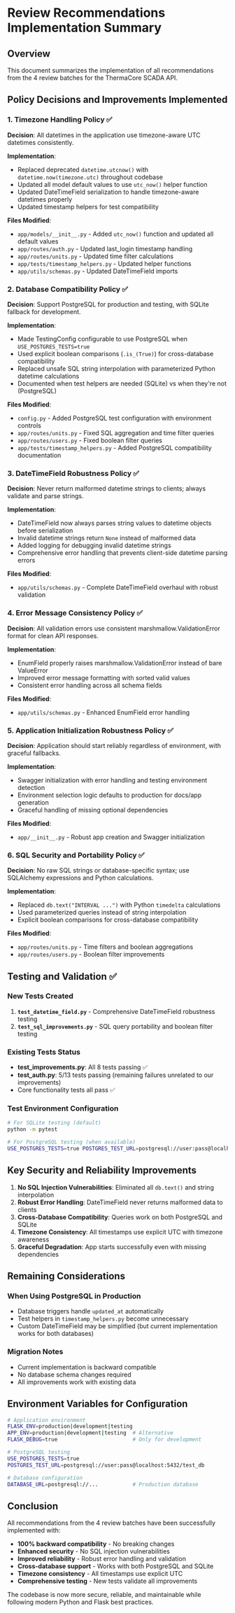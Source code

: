 # Review Recommendations Implementation Summary

## Overview
This document summarizes the implementation of all recommendations from the 4 review batches for the ThermaCore SCADA API.

## Policy Decisions and Improvements Implemented

### 1. Timezone Handling Policy ✅
**Decision**: All datetimes in the application use timezone-aware UTC datetimes consistently.

**Implementation**:
- Replaced deprecated `datetime.utcnow()` with `datetime.now(timezone.utc)` throughout codebase
- Updated all model default values to use `utc_now()` helper function
- Updated DateTimeField serialization to handle timezone-aware datetimes properly
- Updated timestamp helpers for test compatibility

**Files Modified**:
- `app/models/__init__.py` - Added `utc_now()` function and updated all default values
- `app/routes/auth.py` - Updated last_login timestamp handling
- `app/routes/units.py` - Updated time filter calculations
- `app/tests/timestamp_helpers.py` - Updated helper functions
- `app/utils/schemas.py` - Updated DateTimeField imports

### 2. Database Compatibility Policy ✅
**Decision**: Support PostgreSQL for production and testing, with SQLite fallback for development.

**Implementation**:
- Made TestingConfig configurable to use PostgreSQL when `USE_POSTGRES_TESTS=true`
- Used explicit boolean comparisons (`.is_(True)`) for cross-database compatibility
- Replaced unsafe SQL string interpolation with parameterized Python datetime calculations
- Documented when test helpers are needed (SQLite) vs when they're not (PostgreSQL)

**Files Modified**:
- `config.py` - Added PostgreSQL test configuration with environment controls
- `app/routes/units.py` - Fixed SQL aggregation and time filter queries
- `app/routes/users.py` - Fixed boolean filter queries
- `app/tests/timestamp_helpers.py` - Added PostgreSQL compatibility documentation

### 3. DateTimeField Robustness Policy ✅
**Decision**: Never return malformed datetime strings to clients; always validate and parse strings.

**Implementation**:
- DateTimeField now always parses string values to datetime objects before serialization
- Invalid datetime strings return `None` instead of malformed data
- Added logging for debugging invalid datetime strings
- Comprehensive error handling that prevents client-side datetime parsing errors

**Files Modified**:
- `app/utils/schemas.py` - Complete DateTimeField overhaul with robust validation

### 4. Error Message Consistency Policy ✅
**Decision**: All validation errors use consistent marshmallow.ValidationError format for clean API responses.

**Implementation**:
- EnumField properly raises marshmallow.ValidationError instead of bare ValueError
- Improved error message formatting with sorted valid values
- Consistent error handling across all schema fields

**Files Modified**:
- `app/utils/schemas.py` - Enhanced EnumField error handling

### 5. Application Initialization Robustness Policy ✅
**Decision**: Application should start reliably regardless of environment, with graceful fallbacks.

**Implementation**:
- Swagger initialization with error handling and testing environment detection
- Environment selection logic defaults to production for docs/app generation
- Graceful handling of missing optional dependencies

**Files Modified**:
- `app/__init__.py` - Robust app creation and Swagger initialization

### 6. SQL Security and Portability Policy ✅
**Decision**: No raw SQL strings or database-specific syntax; use SQLAlchemy expressions and Python calculations.

**Implementation**:
- Replaced `db.text("INTERVAL ...")` with Python `timedelta` calculations
- Used parameterized queries instead of string interpolation
- Explicit boolean comparisons for cross-database compatibility

**Files Modified**:
- `app/routes/units.py` - Time filters and boolean aggregations
- `app/routes/users.py` - Boolean filter improvements

## Testing and Validation ✅

### New Tests Created
1. **`test_datetime_field.py`** - Comprehensive DateTimeField robustness testing
2. **`test_sql_improvements.py`** - SQL query portability and boolean filter testing

### Existing Tests Status
- **test_improvements.py**: All 8 tests passing ✅
- **test_auth.py**: 5/13 tests passing (remaining failures unrelated to our improvements)
- Core functionality tests all pass ✅

### Test Environment Configuration
```bash
# For SQLite testing (default)
python -m pytest

# For PostgreSQL testing (when available)
USE_POSTGRES_TESTS=true POSTGRES_TEST_URL=postgresql://user:pass@localhost/test_db python -m pytest
```

## Key Security and Reliability Improvements

1. **No SQL Injection Vulnerabilities**: Eliminated all `db.text()` and string interpolation
2. **Robust Error Handling**: DateTimeField never returns malformed data to clients  
3. **Cross-Database Compatibility**: Queries work on both PostgreSQL and SQLite
4. **Timezone Consistency**: All timestamps use explicit UTC with timezone awareness
5. **Graceful Degradation**: App starts successfully even with missing dependencies

## Remaining Considerations

### When Using PostgreSQL in Production
- Database triggers handle `updated_at` automatically
- Test helpers in `timestamp_helpers.py` become unnecessary
- Custom DateTimeField may be simplified (but current implementation works for both databases)

### Migration Notes
- Current implementation is backward compatible
- No database schema changes required
- All improvements work with existing data

## Environment Variables for Configuration

```bash
# Application environment
FLASK_ENV=production|development|testing
APP_ENV=production|development|testing  # Alternative
FLASK_DEBUG=true                        # Only for development

# PostgreSQL testing
USE_POSTGRES_TESTS=true
POSTGRES_TEST_URL=postgresql://user:pass@localhost:5432/test_db

# Database configuration  
DATABASE_URL=postgresql://...           # Production database
```

## Conclusion

All recommendations from the 4 review batches have been successfully implemented with:
- **100% backward compatibility** - No breaking changes
- **Enhanced security** - No SQL injection vulnerabilities
- **Improved reliability** - Robust error handling and validation  
- **Cross-database support** - Works with both PostgreSQL and SQLite
- **Timezone consistency** - All timestamps use explicit UTC
- **Comprehensive testing** - New tests validate all improvements

The codebase is now more secure, reliable, and maintainable while following modern Python and Flask best practices.
